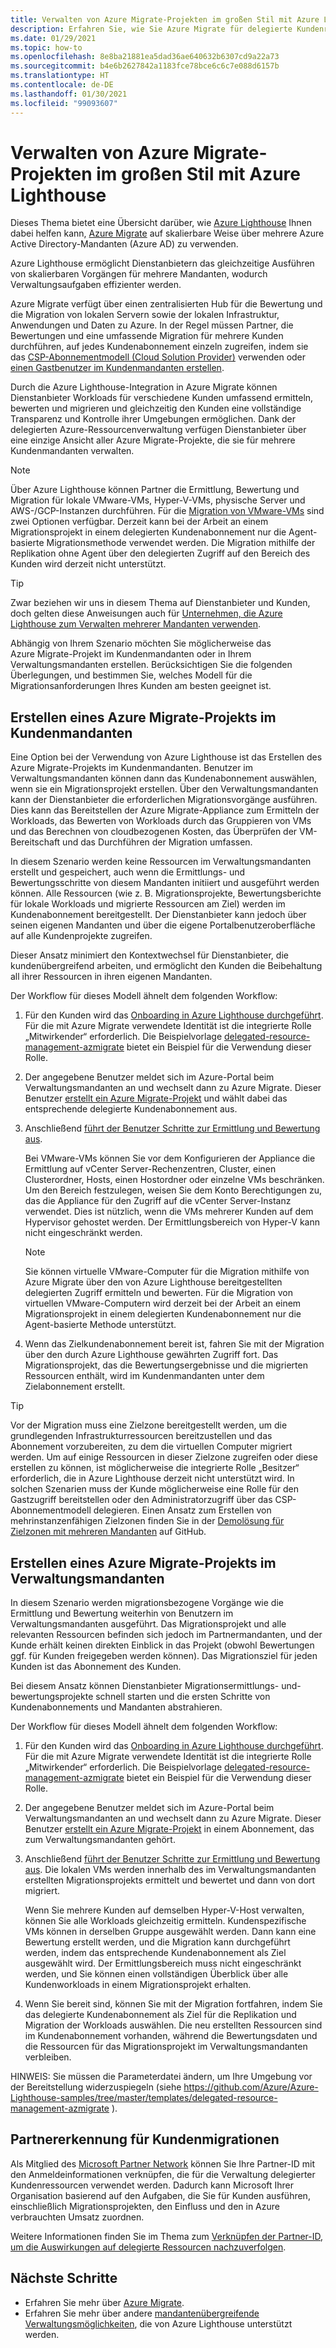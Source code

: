 ```yaml
---
title: Verwalten von Azure Migrate-Projekten im großen Stil mit Azure Lighthouse
description: Erfahren Sie, wie Sie Azure Migrate für delegierte Kundenressourcen effektiv verwenden können.
ms.date: 01/29/2021
ms.topic: how-to
ms.openlocfilehash: 8e8ba21881ea5dad36ae640632b6307cd9a22a73
ms.sourcegitcommit: b4e6b2627842a1183fce78bce6c6c7e088d6157b
ms.translationtype: HT
ms.contentlocale: de-DE
ms.lasthandoff: 01/30/2021
ms.locfileid: "99093607"
---
```

# <a name="manage-azure-migrate-projects-at-scale-with-azure-lighthouse"></a>Verwalten von Azure Migrate-Projekten im großen Stil mit Azure Lighthouse

Dieses Thema bietet eine Übersicht darüber, wie [Azure Lighthouse](../overview.md) Ihnen dabei helfen kann, [Azure Migrate](../../migrate/migrate-services-overview.md) auf skalierbare Weise über mehrere Azure Active Directory-Mandanten (Azure AD) zu verwenden.

Azure Lighthouse ermöglicht Dienstanbietern das gleichzeitige Ausführen von skalierbaren Vorgängen für mehrere Mandanten, wodurch Verwaltungsaufgaben effizienter werden.

Azure Migrate verfügt über einen zentralisierten Hub für die Bewertung und die Migration von lokalen Servern sowie der lokalen Infrastruktur, Anwendungen und Daten zu Azure. In der Regel müssen Partner, die Bewertungen und eine umfassende Migration für mehrere Kunden durchführen, auf jedes Kundenabonnement einzeln zugreifen, indem sie das [CSP-Abonnementmodell (Cloud Solution Provider)](/partner-center/customers-revoke-admin-privileges) verwenden oder [einen Gastbenutzer im Kundenmandanten erstellen](../../active-directory/external-identities/what-is-b2b.md).

Durch die Azure Lighthouse-Integration in Azure Migrate können Dienstanbieter Workloads für verschiedene Kunden umfassend ermitteln, bewerten und migrieren und gleichzeitig den Kunden eine vollständige Transparenz und Kontrolle ihrer Umgebungen ermöglichen. Dank der delegierten Azure-Ressourcenverwaltung verfügen Dienstanbieter über eine einzige Ansicht aller Azure Migrate-Projekte, die sie für mehrere Kundenmandanten verwalten.

> [!NOTE]
> Über Azure Lighthouse können Partner die Ermittlung, Bewertung und Migration für lokale VMware-VMs, Hyper-V-VMs, physische Server und AWS-/GCP-Instanzen durchführen. Für die [Migration von VMware-VMs](../../migrate/server-migrate-overview.md) sind zwei Optionen verfügbar. Derzeit kann bei der Arbeit an einem Migrationsprojekt in einem delegierten Kundenabonnement nur die Agent-basierte Migrationsmethode verwendet werden. Die Migration mithilfe der Replikation ohne Agent über den delegierten Zugriff auf den Bereich des Kunden wird derzeit nicht unterstützt.

> [!TIP]
> Zwar beziehen wir uns in diesem Thema auf Dienstanbieter und Kunden, doch gelten diese Anweisungen auch für [Unternehmen, die Azure Lighthouse zum Verwalten mehrerer Mandanten verwenden](../concepts/enterprise.md).

Abhängig von Ihrem Szenario möchten Sie möglicherweise das Azure Migrate-Projekt im Kundenmandanten oder in Ihrem Verwaltungsmandanten erstellen. Berücksichtigen Sie die folgenden Überlegungen, und bestimmen Sie, welches Modell für die Migrationsanforderungen Ihres Kunden am besten geeignet ist.

## <a name="create-an-azure-migrate-project-in-the-customer-tenant"></a>Erstellen eines Azure Migrate-Projekts im Kundenmandanten

Eine Option bei der Verwendung von Azure Lighthouse ist das Erstellen des Azure Migrate-Projekts im Kundenmandanten. Benutzer im Verwaltungsmandanten können dann das Kundenabonnement auswählen, wenn sie ein Migrationsprojekt erstellen. Über den Verwaltungsmandanten kann der Dienstanbieter die erforderlichen Migrationsvorgänge ausführen. Dies kann das Bereitstellen der Azure Migrate-Appliance zum Ermitteln der Workloads, das Bewerten von Workloads durch das Gruppieren von VMs und das Berechnen von cloudbezogenen Kosten, das Überprüfen der VM-Bereitschaft und das Durchführen der Migration umfassen.

In diesem Szenario werden keine Ressourcen im Verwaltungsmandanten erstellt und gespeichert, auch wenn die Ermittlungs- und Bewertungsschritte von diesem Mandanten initiiert und ausgeführt werden können. Alle Ressourcen (wie z. B. Migrationsprojekte, Bewertungsberichte für lokale Workloads und migrierte Ressourcen am Ziel) werden im Kundenabonnement bereitgestellt. Der Dienstanbieter kann jedoch über seinen eigenen Mandanten und über die eigene Portalbenutzeroberfläche auf alle Kundenprojekte zugreifen.

Dieser Ansatz minimiert den Kontextwechsel für Dienstanbieter, die kundenübergreifend arbeiten, und ermöglicht den Kunden die Beibehaltung all ihrer Ressourcen in ihren eigenen Mandanten.

Der Workflow für dieses Modell ähnelt dem folgenden Workflow:

1. Für den Kunden wird das [Onboarding in Azure Lighthouse durchgeführt](onboard-customer.md). Für die mit Azure Migrate verwendete Identität ist die integrierte Rolle „Mitwirkender“ erforderlich. Die Beispielvorlage [delegated-resource-management-azmigrate](https://github.com/Azure/Azure-Lighthouse-samples/tree/master/templates/delegated-resource-management-azmigrate) bietet ein Beispiel für die Verwendung dieser Rolle.
1. Der angegebene Benutzer meldet sich im Azure-Portal beim Verwaltungsmandanten an und wechselt dann zu Azure Migrate. Dieser Benutzer [erstellt ein Azure Migrate-Projekt](../../migrate/create-manage-projects.md) und wählt dabei das entsprechende delegierte Kundenabonnement aus.
1. Anschließend [führt der Benutzer Schritte zur Ermittlung und Bewertung aus](../../migrate/tutorial-discover-vmware.md).

   Bei VMware-VMs können Sie vor dem Konfigurieren der Appliance die Ermittlung auf vCenter Server-Rechenzentren, Cluster, einen Clusterordner, Hosts, einen Hostordner oder einzelne VMs beschränken. Um den Bereich festzulegen, weisen Sie dem Konto Berechtigungen zu, das die Appliance für den Zugriff auf die vCenter Server-Instanz verwendet. Dies ist nützlich, wenn die VMs mehrerer Kunden auf dem Hypervisor gehostet werden. Der Ermittlungsbereich von Hyper-V kann nicht eingeschränkt werden.

    > [!NOTE]
    > Sie können virtuelle VMware-Computer für die Migration mithilfe von Azure Migrate über den von Azure Lighthouse bereitgestellten delegierten Zugriff ermitteln und bewerten. Für die Migration von virtuellen VMware-Computern wird derzeit bei der Arbeit an einem Migrationsprojekt in einem delegierten Kundenabonnement nur die Agent-basierte Methode unterstützt.

1. Wenn das Zielkundenabonnement bereit ist, fahren Sie mit der Migration über den durch Azure Lighthouse gewährten Zugriff fort. Das Migrationsprojekt, das die Bewertungsergebnisse und die migrierten Ressourcen enthält, wird im Kundenmandanten unter dem Zielabonnement erstellt.

> [!TIP]
> Vor der Migration muss eine Zielzone bereitgestellt werden, um die grundlegenden Infrastrukturressourcen bereitzustellen und das Abonnement vorzubereiten, zu dem die virtuellen Computer migriert werden. Um auf einige Ressourcen in dieser Zielzone zugreifen oder diese erstellen zu können, ist möglicherweise die integrierte Rolle „Besitzer“ erforderlich, die in Azure Lighthouse derzeit nicht unterstützt wird. In solchen Szenarien muss der Kunde möglicherweise eine Rolle für den Gastzugriff bereitstellen oder den Administratorzugriff über das CSP-Abonnementmodell delegieren. Einen Ansatz zum Erstellen von mehrinstanzenfähigen Zielzonen finden Sie in der [Demolösung für Zielzonen mit mehreren Mandanten](https://github.com/Azure/Multi-tenant-Landing-Zones) auf GitHub.

## <a name="create-an-azure-migrate-project-in-the-managing-tenant"></a>Erstellen eines Azure Migrate-Projekts im Verwaltungsmandanten

In diesem Szenario werden migrationsbezogene Vorgänge wie die Ermittlung und Bewertung weiterhin von Benutzern im Verwaltungsmandanten ausgeführt. Das Migrationsprojekt und alle relevanten Ressourcen befinden sich jedoch im Partnermandanten, und der Kunde erhält keinen direkten Einblick in das Projekt (obwohl Bewertungen ggf. für Kunden freigegeben werden können). Das Migrationsziel für jeden Kunden ist das Abonnement des Kunden.

Bei diesem Ansatz können Dienstanbieter Migrationsermittlungs- und-bewertungsprojekte schnell starten und die ersten Schritte von Kundenabonnements und Mandanten abstrahieren.

Der Workflow für dieses Modell ähnelt dem folgenden Workflow:

1. Für den Kunden wird das [Onboarding in Azure Lighthouse durchgeführt](onboard-customer.md). Für die mit Azure Migrate verwendete Identität ist die integrierte Rolle „Mitwirkender“ erforderlich. Die Beispielvorlage [delegated-resource-management-azmigrate](https://github.com/Azure/Azure-Lighthouse-samples/tree/master/templates/delegated-resource-management-azmigrate) bietet ein Beispiel für die Verwendung dieser Rolle.
1. Der angegebene Benutzer meldet sich im Azure-Portal beim Verwaltungsmandanten an und wechselt dann zu Azure Migrate. Dieser Benutzer [erstellt ein Azure Migrate-Projekt](../../migrate/create-manage-projects.md) in einem Abonnement, das zum Verwaltungsmandanten gehört.
1. Anschließend [führt der Benutzer Schritte zur Ermittlung und Bewertung aus](../../migrate/tutorial-discover-vmware.md). Die lokalen VMs werden innerhalb des im Verwaltungsmandanten erstellten Migrationsprojekts ermittelt und bewertet und dann von dort migriert.

   Wenn Sie mehrere Kunden auf demselben Hyper-V-Host verwalten, können Sie alle Workloads gleichzeitig ermitteln. Kundenspezifische VMs können in derselben Gruppe ausgewählt werden. Dann kann eine Bewertung erstellt werden, und die Migration kann durchgeführt werden, indem das entsprechende Kundenabonnement als Ziel ausgewählt wird. Der Ermittlungsbereich muss nicht eingeschränkt werden, und Sie können einen vollständigen Überblick über alle Kundenworkloads in einem Migrationsprojekt erhalten.

1. Wenn Sie bereit sind, können Sie mit der Migration fortfahren, indem Sie das delegierte Kundenabonnement als Ziel für die Replikation und Migration der Workloads auswählen. Die neu erstellten Ressourcen sind im Kundenabonnement vorhanden, während die Bewertungsdaten und die Ressourcen für das Migrationsprojekt im Verwaltungsmandanten verbleiben.

HINWEIS: Sie müssen die Parameterdatei ändern, um Ihre Umgebung vor der Bereitstellung widerzuspiegeln (siehe https://github.com/Azure/Azure-Lighthouse-samples/tree/master/templates/delegated-resource-management-azmigrate ).

## <a name="partner-recognition-for-customer-migrations"></a>Partnererkennung für Kundenmigrationen

Als Mitglied des [Microsoft Partner Network](https://partner.microsoft.com) können Sie Ihre Partner-ID mit den Anmeldeinformationen verknüpfen, die für die Verwaltung delegierter Kundenressourcen verwendet werden. Dadurch kann Microsoft Ihrer Organisation basierend auf den Aufgaben, die Sie für Kunden ausführen, einschließlich Migrationsprojekten, den Einfluss und den in Azure verbrauchten Umsatz zuordnen.

Weitere Informationen finden Sie im Thema zum [Verknüpfen der Partner-ID, um die Auswirkungen auf delegierte Ressourcen nachzuverfolgen](partner-earned-credit.md).

## <a name="next-steps"></a>Nächste Schritte

- Erfahren Sie mehr über [Azure Migrate](../../migrate/migrate-services-overview.md).
- Erfahren Sie mehr über andere [mandantenübergreifende Verwaltungsmöglichkeiten](../concepts/cross-tenant-management-experience.md), die von Azure Lighthouse unterstützt werden.
